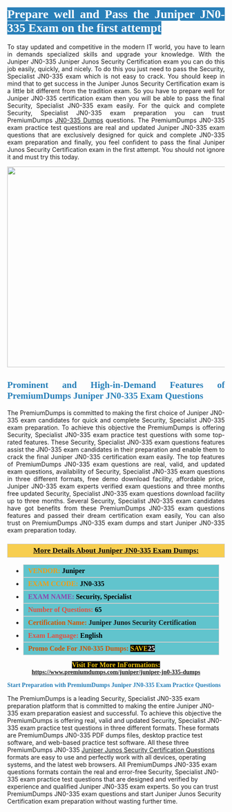 <h1 style="text-align: justify;"><span style="color:#ffffff;"><span style="font-family:Georgia,serif;"><strong><span style="background-color:#2980b9;">Prepare well and Pass the Juniper JN0-335 Exam on the first attempt</span></strong></span></span></h1>

<p style="text-align: justify;">To stay updated and competitive in the modern IT world, you have to learn in demands specialized skills and upgrade your knowledge. With the Juniper JN0-335 Juniper Junos Security Certification exam you can do this job easily, quickly, and nicely. To do this you just need to pass the Security, Specialist JN0-335 exam which is not easy to crack. You should keep in mind that to get success in the Juniper Junos Security Certification exam is a little bit different from the tradition exam. So you have to prepare well for Juniper JN0-335 certification exam then you will be able to pass the final Security, Specialist JN0-335 exam easily. For the quick and complete Security, Specialist JN0-335 exam preparation you can trust PremiumDumps <a href="https://www.premiumdumps.com/juniper/juniper-jn0-335-dumps">JN0-335 Dumps</a> questions. The PremiumDumps JN0-335 exam practice test questions are real and updated Juniper JN0-335 exam questions that are exclusively designed for quick and complete JN0-335 exam preparation and finally, you feel confident to pass the final Juniper Junos Security Certification exam in the first attempt. You should not ignore it and must try this today.</p>

<p style="text-align: center;"><a href="https://www.premiumdumps.com/juniper/juniper-jn0-335-dumps"><img alt="" src="https://i.imgur.com/KJGzbJ2.jpeg" style="width: 700px; height: 465px;" /></a></p>

<h2 style="text-align: justify;"><span style="color:#2980b9;"><span style="font-family:Georgia,serif;"><strong>Prominent and High-in-Demand Features of PremiumDumps Juniper JN0-335 Exam Questions</strong></span></span></h2>

<p style="text-align: justify;">The PremiumDumps is committed to making the first choice of Juniper JN0-335 exam candidates for quick and complete Security, Specialist JN0-335 exam preparation. To achieve this objective the PremiumDumps is offering Security, Specialist JN0-335 exam practice test questions with some top-rated features. These Security, Specialist JN0-335 exam questions features assist the JN0-335 exam candidates in their preparation and enable them to crack the final Juniper JN0-335 certification exam easily. The top features of PremiumDumps JN0-335 exam questions are real, valid, and updated exam questions, availability of Security, Specialist JN0-335 exam questions in three different formats, free demo download facility, affordable price, Juniper JN0-335 exam experts verified exam questions and three months free updated Security, Specialist JN0-335 exam questions download facility up to three months. Several Security, Specialist JN0-335 exam candidates have got benefits from these PremiumDumps JN0-335 exam questions features and passed their dream certification exam easily, You can also trust on PremiumDumps JN0-335 exam dumps and start Juniper JN0-335 exam preparation today.</p>

<h3 style="background: #f7ce50; border: 1px solid rgb(204, 204, 204); padding: 5px 10px; text-align: center;"><span style="font-family:Georgia,serif;"><u><u><span style="color:#000000;"><span style="font-size:11pt"><span style="line-height:normal"><b><span style="font-size:13.0pt"><span cambria="">More Details About Juniper JN0-335 Exam Dumps:</span></span></b></span></span></span></u></u></span></h3>

<ul>
	<li style="margin:0cm 10pt">
	<div style="background:#61c4cd; border: 1px solid rgb(204, 204, 204); padding: 5px 10px; text-align: justify;"><span style="font-family:Georgia,serif;"><span style="font-size:11pt"><span style="line-height:normal"><b><span style="font-size:12.0pt"><span new="" roman="" times=""><span style="color:#f39c12;">VENDOR:</span> <span style="color:#000000;">Juniper</span></span></span></b></span></span></span></div>
	</li>
	<li style="margin:0cm 10pt">
	<div style="background: #61c4cd; border: 1px solid rgb(204, 204, 204); padding: 5px 10px; text-align: justify;"><span style="font-family:Georgia,serif;"><span style="font-size:11pt"><span style="line-height:normal"><b><span style="font-size:12.0pt"><span new="" roman="" times=""><span style="color:#f39c12;">EXAM CCODE:</span> <span style="color:#000000;">JN0-335</span></span></span></b></span></span></span></div>
	</li>
	<li style="margin:0cm 10pt">
	<div style="background: #61c4cd; border: 1px solid rgb(204, 204, 204); padding: 5px 10px; text-align: justify;"><span style="font-family:Georgia,serif;"><span style="font-size:11pt"><span style="line-height:normal"><b><span style="font-size:12.0pt"><span new="" roman="" times=""><span style="color:#8e44ad;">EXAM NAME:</span> <span style="color:#000000;">Security, Specialist</span></span></span></b></span></span></span></div>
	</li>
	<li style="margin:0cm 10pt">
	<div style="background: #61c4cd; border: 1px solid rgb(204, 204, 204); padding: 5px 10px;"><span style="font-family:Georgia,serif;"><span style="font-size:11pt"><span style="line-height:normal"><b><span style="font-size:12.0pt"><span new="" roman="" times=""><span style="color:#e74c3c;">Number of Questions:</span><span style="color:#000000;"><span style="color:#f1c40f;"> </span>65</span></span></span></b></span></span></span></div>
	</li>
	<li style="margin:0cm 10pt">
	<div style="background: #61c4cd; border: 1px solid rgb(204, 204, 204); padding: 5px 10px; text-align: justify;"><span style="font-family:Georgia,serif;"><span style="font-size:11pt"><span style="line-height:normal"><b><span style="font-size:12.0pt"><span new="" roman="" times=""><span style="color:#d35400;">Certification Name:</span> Juniper Junos Security Certification</span></span></b></span></span></span></div>
	</li>
	<li style="margin:0cm 10pt">
	<div style="background: #61c4cd; border: 1px solid rgb(204, 204, 204); padding: 5px 10px; text-align: justify;"><span style="font-family:Georgia,serif;"><span style="font-size:11pt"><span style="line-height:normal"><b><span style="font-size:12.0pt"><span new="" roman="" times=""><span style="color:#e74c3c;">Exam Language:</span> <span style="color:#000000;">English</span></span></span></b></span></span></span></div>
	</li>
	<li style="margin:0cm 10pt">
	<div style="background: #61c4cd; border: 1px solid rgb(204, 204, 204); padding: 5px 10px;"><span style="font-family:Georgia,serif;"><span style="font-size:11pt"><span style="line-height:normal"><b><span style="font-size:12.0pt"><span new="" roman="" times=""><span style="color:#d35400;">Promo Code For JN0-335 Dumps:</span><span style="color:#f1c40f;"> <span style="background-color:#000000;">SAVE</span></span><span style="color:#ffffff;"><span style="background-color:#000000;">25</span></span></span></span></b></span></span></span></div>
	</li>
</ul>

<p style="text-align: center;"><span style="font-family:Georgia,serif;"><strong><span style="font-size:16px;"><span style="color:#f1c40f;"><span style="background-color:#000000;">Visit For More InFormations:</span></span></span> <a href="https://www.premiumdumps.com/juniper/juniper-jn0-335-dumps">https://www.premiumdumps.com/juniper/juniper-jn0-335-dumps</a></strong></span></p>

<p><span style="color:#2980b9;"><span style="font-family:Georgia,serif;"><strong><strong><strong>Start Preparation with PremiumDumps Juniper JN0-335 Exam Practice Questions</strong></strong></strong></span></span></p>

<p>The PremiumDumps is a leading Security, Specialist JN0-335 exam preparation platform that is committed to making the entire Juniper JN0-335 exam preparation easiest and successful. To achieve this objective the PremiumDumps is offering real, valid and updated Security, Specialist JN0-335 exam practice test questions in three different formats. These formats are PremiumDumps JN0-335 PDF dumps files, desktop practice test software, and web-based practice test software. All these three PremiumDumps JN0-335 <a href="https://www.premiumdumps.com/juniper/juniper-junos-security-certification-dumps">Juniper Junos Security Certification Questions</a> formats are easy to use and perfectly work with all devices, operating systems, and the latest web browsers. All PremiumDumps JN0-335 exam questions formats contain the real and error-free Security, Specialist JN0-335 exam practice test questions that are designed and verified by experience and qualified Juniper JN0-335 exam experts. So you can trust PremiumDumps JN0-335 exam questions and start Juniper Junos Security Certification exam preparation without wasting further time.</p>
